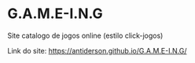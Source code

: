 # G.A.M.E-I.N.G
Site catalogo de jogos online (estilo click-jogos)

Link do site: https://antiderson.github.io/G.A.M.E-I.N.G/
